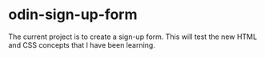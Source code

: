# odin-sign-up-form
The current project is to create a sign-up form. This will test the new HTML and CSS concepts
that I have been learning.